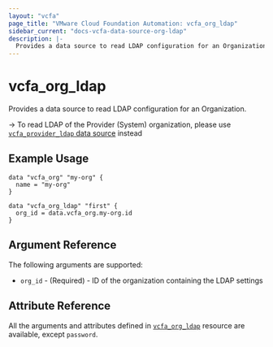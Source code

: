 ```yaml
---
layout: "vcfa"
page_title: "VMware Cloud Foundation Automation: vcfa_org_ldap"
sidebar_current: "docs-vcfa-data-source-org-ldap"
description: |-
  Provides a data source to read LDAP configuration for an Organization.
---
```


# vcfa\_org\_ldap

Provides a data source to read LDAP configuration for an Organization.

-> To read LDAP of the Provider (System) organization, please use [`vcfa_provider_ldap` data source](/providers/vmware/vcfa/latest/docs/data-sources/provider_ldap) instead

## Example Usage

```hcl
data "vcfa_org" "my-org" {
  name = "my-org"
}

data "vcfa_org_ldap" "first" {
  org_id = data.vcfa_org.my-org.id
}
```

## Argument Reference

The following arguments are supported:

* `org_id` - (Required)  - ID of the organization containing the LDAP settings

## Attribute Reference

All the arguments and attributes defined in
[`vcfa_org_ldap`](/providers/vmware/vcfa/latest/docs/resources/org_ldap) resource are available, except `password`.
